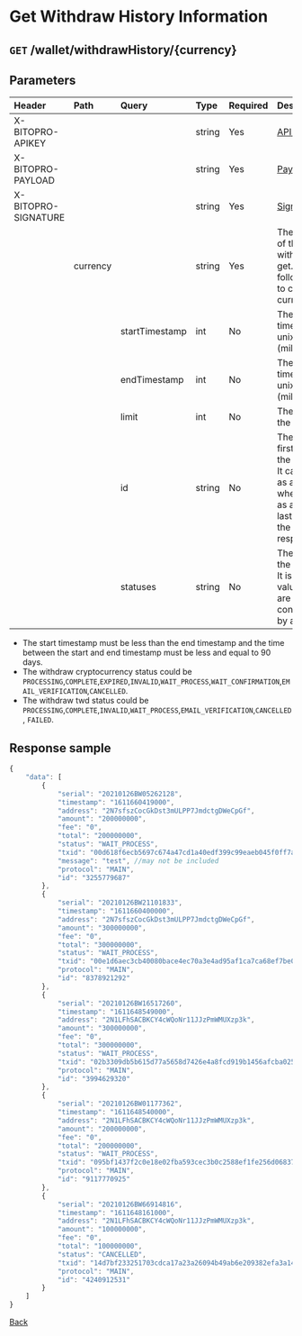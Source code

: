 # Get Withdraw History Information

## `GET` /wallet/withdrawHistory/{currency}

## Parameters

| Header | Path | Query | Type | Required | Description | Default | Range | Example |
| :--- | :--- | :--- | :--- | :--- | :--- | :--- | :--- | :--- |
| X-BITOPRO-APIKEY |  |  | string | Yes | [API Key](../authentication.md#api-key) |  |  |  |
| X-BITOPRO-PAYLOAD |  |  | string | Yes | [Payload](../authentication.md#payload) |  |  |  |
| X-BITOPRO-SIGNATURE |  |  | string | Yes | [Signature](../authentication.md#signature) |  |  |  |
|  | currency |  | string | Yes | The currency of the withdraw to get. Please follow the [link](https://www.bitopro.com/fees) to check the currency list. |  |  | twd |
|  | | startTimestamp | int | No | The start timestamp in unix timestap (miliesceond). | 90 days from the end timestamp | | 1592203563000 |
|  | | endTimestamp | int | No | The end timestamp in unix timestap (miliesceond).  | present timestamp | | 1592203563000 |
|  | | limit | int | No | The limit for the response. | 20 | min:1, max:100 | 30 |
|  |  | id | string | No | The id of the first data in the response. It can serve as an offset when it's sent as an id of the last data from the previous response. |  |  | 3255779687 |
|  |  | statuses | string | No | The status of the withdraw. It is multiple values that are concatenated by a comma. |  | | CANCELLED,WAIT_PROCESS |

- The start timestamp must be less than the end timestamp and the time between the start and end timestamp must be less and equal to 90 days.
- The withdraw cryptocurrency status could be `PROCESSING`,`COMPLETE`,`EXPIRED`,`INVALID`,`WAIT_PROCESS`,`WAIT_CONFIRMATION`,`EMAIL_VERIFICATION`,`CANCELLED`.
- The withdraw twd status could be `PROCESSING`,`COMPLETE`,`INVALID`,`WAIT_PROCESS`,`EMAIL_VERIFICATION`,`CANCELLED`, `FAILED`.

## Response sample

```javascript
{
    "data": [
        {
            "serial": "20210126BW05262128",
            "timestamp": "1611660419000",
            "address": "2N7sfszCocGkDst3mULPP7JmdctgDWeCpGf",
            "amount": "200000000",
            "fee": "0",
            "total": "200000000",
            "status": "WAIT_PROCESS",
            "txid": "00d618f6ecb5697c674a47cd1a40edf399c99eaeb045f0ff7ab3ee2be6f5",
            "message": "test", //may not be included 
            "protocol": "MAIN",
            "id": "3255779687"
        },
        {
            "serial": "20210126BW21101833",
            "timestamp": "1611660400000",
            "address": "2N7sfszCocGkDst3mULPP7JmdctgDWeCpGf",
            "amount": "300000000",
            "fee": "0",
            "total": "300000000",
            "status": "WAIT_PROCESS",
            "txid": "00e1d6aec3cb40080bace4ec70a3e4ad95af1ca7ca68ef7be02a3f59fcf9",
            "protocol": "MAIN",
            "id": "8378921292"
        },
        {
            "serial": "20210126BW16517260",
            "timestamp": "1611648549000",
            "address": "2N1LFhSACBKCY4cWQoNr11JJzPmWMUXzp3k",
            "amount": "300000000",
            "fee": "0",
            "total": "300000000",
            "status": "WAIT_PROCESS",
            "txid": "02b3309db5b615d77a5658d7426e4a8fcd919b1456afcba025be0b50a523",
            "protocol": "MAIN",
            "id": "3994629320"
        },
        {
            "serial": "20210126BW01177362",
            "timestamp": "1611648540000",
            "address": "2N1LFhSACBKCY4cWQoNr11JJzPmWMUXzp3k",
            "amount": "200000000",
            "fee": "0",
            "total": "200000000",
            "status": "WAIT_PROCESS",
            "txid": "095bf1437f2c0e18e02fba593cec3b0c2588ef1fe256d068371ba7e259ed",
            "protocol": "MAIN",
            "id": "9117770925"
        },
        {
            "serial": "20210126BW66914816",
            "timestamp": "1611648161000",
            "address": "2N1LFhSACBKCY4cWQoNr11JJzPmWMUXzp3k",
            "amount": "100000000",
            "fee": "0",
            "total": "100000000",
            "status": "CANCELLED",
            "txid": "14d7bf233251703cdca17a23a26094b49ab6e209382efa3a14d5efa52470",
            "protocol": "MAIN",
            "id": "4240912531"
        }
    ]
}
```

[Back](../rest.md)
